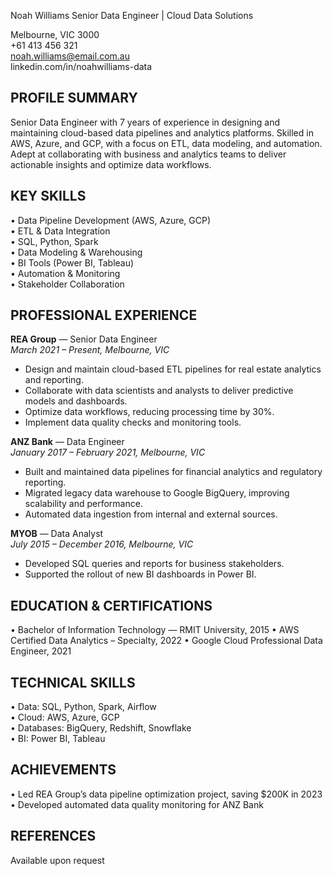 Noah Williams
Senior Data Engineer | Cloud Data Solutions

Melbourne, VIC 3000  
+61 413 456 321  
noah.williams@email.com.au  
linkedin.com/in/noahwilliams-data

## PROFILE SUMMARY

Senior Data Engineer with 7 years of experience in designing and maintaining cloud-based data pipelines and analytics platforms. Skilled in AWS, Azure, and GCP, with a focus on ETL, data modeling, and automation. Adept at collaborating with business and analytics teams to deliver actionable insights and optimize data workflows.

## KEY SKILLS

• Data Pipeline Development (AWS, Azure, GCP)  
• ETL & Data Integration  
• SQL, Python, Spark  
• Data Modeling & Warehousing  
• BI Tools (Power BI, Tableau)  
• Automation & Monitoring  
• Stakeholder Collaboration

## PROFESSIONAL EXPERIENCE

**REA Group** — Senior Data Engineer  
_March 2021 – Present, Melbourne, VIC_

- Design and maintain cloud-based ETL pipelines for real estate analytics and reporting.
- Collaborate with data scientists and analysts to deliver predictive models and dashboards.
- Optimize data workflows, reducing processing time by 30%.
- Implement data quality checks and monitoring tools.

**ANZ Bank** — Data Engineer  
_January 2017 – February 2021, Melbourne, VIC_

- Built and maintained data pipelines for financial analytics and regulatory reporting.
- Migrated legacy data warehouse to Google BigQuery, improving scalability and performance.
- Automated data ingestion from internal and external sources.

**MYOB** — Data Analyst  
_July 2015 – December 2016, Melbourne, VIC_

- Developed SQL queries and reports for business stakeholders.
- Supported the rollout of new BI dashboards in Power BI.

## EDUCATION & CERTIFICATIONS

• Bachelor of Information Technology — RMIT University, 2015
• AWS Certified Data Analytics – Specialty, 2022
• Google Cloud Professional Data Engineer, 2021

## TECHNICAL SKILLS

• Data: SQL, Python, Spark, Airflow  
• Cloud: AWS, Azure, GCP  
• Databases: BigQuery, Redshift, Snowflake  
• BI: Power BI, Tableau

## ACHIEVEMENTS

• Led REA Group’s data pipeline optimization project, saving $200K in 2023  
• Developed automated data quality monitoring for ANZ Bank

## REFERENCES

Available upon request
